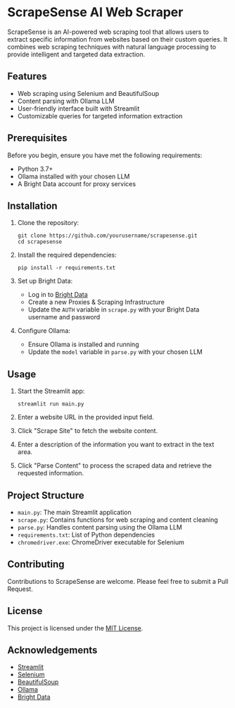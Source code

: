 # ScrapeSense AI Web Scraper

ScrapeSense is an AI-powered web scraping tool that allows users to extract specific information from websites based on their custom queries. It combines web scraping techniques with natural language processing to provide intelligent and targeted data extraction.

## Features

- Web scraping using Selenium and BeautifulSoup
- Content parsing with Ollama LLM
- User-friendly interface built with Streamlit
- Customizable queries for targeted information extraction

## Prerequisites

Before you begin, ensure you have met the following requirements:

- Python 3.7+
- Ollama installed with your chosen LLM
- A Bright Data account for proxy services

## Installation

1. Clone the repository:
   ```
   git clone https://github.com/yourusername/scrapesense.git
   cd scrapesense
   ```

2. Install the required dependencies:
   ```
   pip install -r requirements.txt
   ```

3. Set up Bright Data:
   - Log in to [Bright Data](https://brightdata.com)
   - Create a new Proxies & Scraping Infrastructure
   - Update the `AUTH` variable in `scrape.py` with your Bright Data username and password

4. Configure Ollama:
   - Ensure Ollama is installed and running
   - Update the `model` variable in `parse.py` with your chosen LLM

## Usage

1. Start the Streamlit app:
   ```
   streamlit run main.py
   ```

2. Enter a website URL in the provided input field.

3. Click "Scrape Site" to fetch the website content.

4. Enter a description of the information you want to extract in the text area.

5. Click "Parse Content" to process the scraped data and retrieve the requested information.

## Project Structure

- `main.py`: The main Streamlit application
- `scrape.py`: Contains functions for web scraping and content cleaning
- `parse.py`: Handles content parsing using the Ollama LLM
- `requirements.txt`: List of Python dependencies
- `chromedriver.exe`: ChromeDriver executable for Selenium

## Contributing

Contributions to ScrapeSense are welcome. Please feel free to submit a Pull Request.

## License

This project is licensed under the [MIT License](LICENSE).

## Acknowledgements

- [Streamlit](https://streamlit.io/)
- [Selenium](https://www.selenium.dev/)
- [BeautifulSoup](https://www.crummy.com/software/BeautifulSoup/)
- [Ollama](https://ollama.ai/)
- [Bright Data](https://brightdata.com/)
